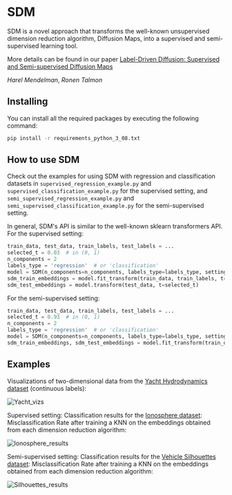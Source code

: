 # SDM

SDM is a novel approach that transforms the well-known
unsupervised dimension reduction algorithm, Diffusion Maps, into a supervised and semi-supervised learning tool.

More details can be found in our paper [Label-Driven Diffusion: Supervised and Semi-supervised Diffusion Maps](https://arxiv.org/******)

*Harel Mendelman*, *Ronen Talmon*

## Installing
You can install all the required packages by executing the following command:

```bash
pip install -r requirements_python_3_08.txt
```

## How to use SDM
Check out the examples for using SDM with regression and classification datasets in `supervised_regression_example.py` and
`supervised_classification_example.py` for the supervised setting, and `semi_supervised_regression_example.py` and
`semi_supervised_classification_example.py` for the semi-supervised setting.

In general, SDM's API is similar to the well-known sklearn transformers API. For the supervised setting:

```python
train_data, test_data, train_labels, test_labels = ...
selected_t = 0.03  # in (0, 1)
n_components = 2
labels_type = 'regression'  # or 'classification'
model = SDM(n_components=n_components, labels_type=labels_type, setting='supervised')
sdm_train_embeddings = model.fit_transform(train_data, train_labels, t=selected_t)
sdm_test_embeddings = model.transform(test_data, t=selected_t)
```

For the semi-supervised setting:

```python
train_data, test_data, train_labels, test_labels = ...
selected_t = 0.93  # in (0, 1)
n_components = 2
labels_type = 'regression'  # or 'classification'
model = SDM(n_components=n_components, labels_type=labels_type, setting='semi-supervised')
sdm_train_embeddings, sdm_test_embeddings = model.fit_transform(train_data, train_labels, test_data, t=selected_t)
```

## Examples
Visualizations of two-dimensional data from the [Yacht Hydrodynamics dataset](https://archive.ics.uci.edu/dataset/243/yacht+hydrodynamics) (continuous labels):

![Yacht_vizs](https://github.com/harel147/sdm/assets/63463677/1271d5e4-802d-4bfb-9f4f-771ee9675f15)

Supervised setting: Classification results for the
[Ionosphere dataset](https://archive.ics.uci.edu/dataset/52/ionosphere): Misclassification Rate after training a
KNN on the embeddings obtained from each dimension reduction algorithm:

![Ionosphere_results](https://github.com/harel147/sdm/assets/63463677/df1092d5-2994-4b6c-bcb1-7640b9b7d4f8)

Semi-supervised setting: Classification results for the
[Vehicle Silhouettes dataset](https://archive.ics.uci.edu/dataset/149/statlog+vehicle+silhouettes): Misclassification Rate after training a
KNN on the embeddings obtained from each dimension reduction algorithm:

![Silhouettes_results](https://github.com/harel147/sdm/assets/63463677/bd4f4aee-70a8-4307-b74b-40857a3ac9cf)
